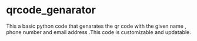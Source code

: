 # qrcode_genarator
This a basic python code that genarates the qr code with the given name , phone number and email address .This code is customizable and updatable.
